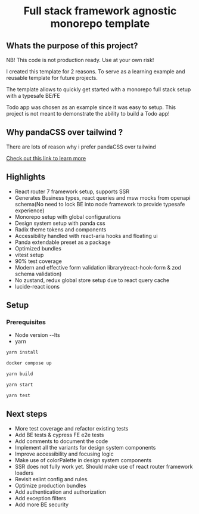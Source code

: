 <h1 align="center">
	Full stack framework agnostic monorepo template
</h1>

## Whats the purpose of this project?

NB! This code is not production ready. Use at your own risk!

I created this template for 2 reasons. To serve as a learning example and reusable template for future projects.

The template allows to quickly get started with a monorepo full stack setup with a typesafe BE/FE

Todo app was chosen as an example since it was easy to setup. This project is not meant to demonstrate the ability to build a Todo app!

## Why pandaCSS over tailwind ?

There are lots of reason why i prefer pandaCSS over tailwind

[Check out this link to learn more](https://www.perplexity.ai/search/create-a-detailed-summary-why-bWymfvygQ2K60ODCV6j3_Q)

## Highlights

- React router 7 framework setup, supports SSR
- Generates Business types, react queries and msw mocks from openapi schema(No need to lock BE into node framework to provide typesafe experience)
- Monorepo setup with global configurations
- Design system setup with panda css
- Radix theme tokens and components
- Accessibility handled with react-aria hooks and floating ui
- Panda extendable preset as a package
- Optimized bundles
- vitest setup
- 90% test coverage
- Modern and effective form validation library(react-hook-form & zod schema validation)
- No zustand, redux global store setup due to react query cache
- lucide-react icons

## Setup

### Prerequisites

- Node version --lts
- yarn

```bash
yarn install
```
```bash
docker compose up
```
```bash
yarn build
```
```bash
yarn start
```
```bash
yarn test
```

## Next steps

- More test coverage and refactor existing tests
- Add BE tests & cypress FE e2e tests
- Add comments to document the code
- Implement all the variants for design system components
- Improve accessibility and focusing logic
- Make use of colorPalette in design system components
- SSR does not fully work yet. Should make use of react router framework loaders
- Revisit eslint config and rules.
- Optimize production bundles
- Add authentication and authorization
- Add exception filters
- Add more BE security
